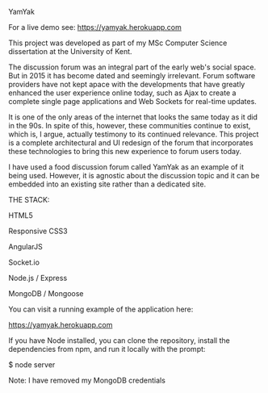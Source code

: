 YamYak

For a live demo see:  https://yamyak.herokuapp.com
 
This project was developed as part of my MSc Computer Science dissertation at the University of Kent. 

The discussion forum was an integral part of the early web's social space. But in 2015 it has become dated and seemingly irrelevant. Forum software providers have not kept apace with the developments that have greatly enhanced the user experience online today, such as Ajax to create a complete single page applications and Web Sockets for real-time updates.

It is one of the only areas of the internet that looks the same today as it did in the 90s. In spite of this, however, these communities continue to exist, which is, I argue, actually testimony to its continued relevance. This project is a complete architectural and UI redesign of the forum that incorporates these technologies to bring this new experience to forum users today. 

I have used a food discussion forum called YamYak as an example of it being used. However, it is agnostic about the discussion topic and it can be embedded into an existing site rather than a dedicated site.

THE STACK:

HTML5

Responsive CSS3

AngularJS

Socket.io

Node.js / Express 

MongoDB / Mongoose

You can visit a running example of the application here:

 https://yamyak.herokuapp.com

If you have Node installed, you can clone the repository, install the dependencies from npm, and run it locally with the prompt: 

$ node server

Note: I have removed my MongoDB credentials